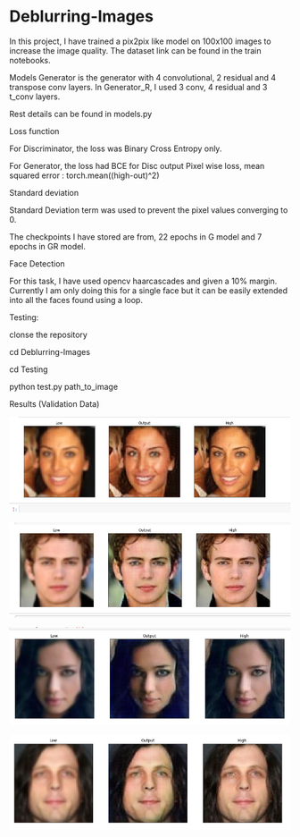 # Deblurring-Images
In this project, I have trained a pix2pix like model on 100x100 images to increase the image quality.
The dataset link can be found in the train notebooks.

Models
Generator is the generator with 4 convolutional, 2 residual and 4 transpose conv layers.
In Generator_R, I used 3 conv, 4 residual and 3 t_conv layers.

Rest details can be found in models.py

Loss function

For Discriminator, the loss was Binary Cross Entropy only.

For Generator, the loss had
BCE for Disc output
Pixel wise loss, mean squared error : torch.mean((high-out)^2)

Standard deviation

Standard Deviation term was used to prevent the pixel values converging to 0.


The checkpoints I have stored are from, 22 epochs in G model and 7 epochs in GR model.

Face Detection

For this task, I have used opencv haarcascades and given a 10% margin.
Currently I am only doing this for a single face but it can be easily extended into all the faces found using a loop.

Testing:

clonse the repository

cd Deblurring-Images

cd Testing

python test.py path_to_image


Results (Validation Data)

![Alt text](Results/01.png?raw=true "Title")

![Alt text](Results/02.png?raw=true "Title")

![Alt text](Results/03.png?raw=true "Title")

![Alt text](Results/04.png?raw=true "Title")



